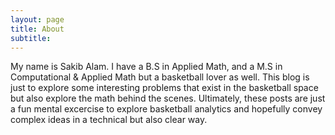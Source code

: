 ```yaml
---
layout: page
title: About 
subtitle: 
---
```


My name is Sakib Alam. I have a B.S in Applied Math, and a M.S in Computational & Applied Math but a basketball lover as well. This blog is just to explore some interesting problems that exist in the basketball space but also explore the math behind the scenes. Ultimately, these posts are just a fun mental excercise to explore basketball analytics and hopefully convey complex ideas in a technical but also clear way. 
